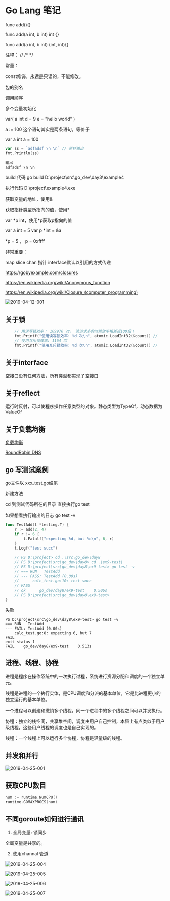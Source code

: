 # Go Lang 笔记

func add(){}

func add(a int, b int) int {}

func add(a int, b int) (int, int){}

注释： // /* */

常量：

const修饰，永远是只读的，不能修改。

包的别名

调用顺序

多个变量初始化

var(
    a int
    d = 9
    e = "hello world"
)


a := 100 这个语句其实是两条语句，等价于

var a int
a = 100

```go
var ss = `adfadsf \n \n` // 原样输出
fmt.Println(ss)

输出
adfadsf \n \n
```


build 代码
go build D:\project\src\go_dev\day3\example4

执行代码
D:\project\example4.exe


获取变量的地址，使用&

获取指针类型所指向的值，使用*

var *p int，使用\*p获取p指向的值

var a int = 5
var p \*int = &a

*p = 5 ， p = 0xffff

非常重要：

map slice chan 指针 interface默认以引用的方式传递


https://gobyexample.com/closures

https://en.wikipedia.org/wiki/Anonymous_function

https://en.wikipedia.org/wiki/Closure_(computer_programming)

![2019-04-12-001](https://gitee.com/gdhu/prvpic/raw/master/2019-04-12-001.jpg)

## 关于锁

```go
	// 用读写锁效率： 109976 次， 读请求多的时候效率相差近100倍！
	fmt.Printf("使用读写锁效率: %d 次\n", atomic.LoadInt32(&count)) //
	// 使用互斥锁效率: 1164 次
	fmt.Printf("使用互斥锁效率: %d 次\n", atomic.LoadInt32(&count)) //
```

## 关于interface

空接口没有任何方法，所有类型都实现了空接口

## 关于reflect

运行时反射，可以使程序操作任意类型的对象。静态类型为TypeOf，动态数据为ValueOf

## 关于负载均衡

[负载均衡](https://en.wikipedia.org/wiki/Load_balancing_(computing))

[RoundRobin DNS](https://en.wikipedia.org/wiki/Round-robin_DNS)


## go 写测试案例

go文件以 xxx_test.go结尾

新建方法

cd 到测试代码所在的目录 直接执行go test

如果想看执行输出的日志 go test -v

```go
func TestAdd(t *testing.T) {
	r := add(2, 4)
	if r != 6 {
		t.Fatalf("expecting %d, but %d\n", 6, r)
	}
	t.Logf("test succ")

	// PS D:\project> cd .\src\go_dev\day8
	// PS D:\project\src\go_dev\day8> cd .\ex9-test\
	// PS D:\project\src\go_dev\day8\ex9-test> go test -v
	// === RUN   TestAdd
	// --- PASS: TestAdd (0.00s)
	// 		calc_test.go:10: test succ
	// PASS
	// ok      go_dev/day8/ex9-test    0.506s
	// PS D:\project\src\go_dev\day8\ex9-test>
}
```

失败
```
PS D:\project\src\go_dev\day8\ex9-test> go test -v
=== RUN   TestAdd
--- FAIL: TestAdd (0.00s)
    calc_test.go:8: expecting 6, but 7
FAIL
exit status 1
FAIL    go_dev/day8/ex9-test    0.513s
```

## 进程、线程、协程

进程是程序在操作系统中的一次执行过程，系统进行资源分配和调度的一个独立单元。

线程是进程的一个执行实体，是CPU调度和分派的基本单位，它是比进程更小的独立运行的基本单位。

一个进程可以创建和撤销多个线程，同一个进程中的多个线程之间可以并发执行。

协程：独立的栈空间，共享堆空间，调度由用户自己控制，本质上有点类似于用户级线程，这些用户线程的调度也是自己实现的。

线程：一个线程上可以运行多个协程，协程是轻量级的线程。

## 并发和并行

![2019-04-25-001](https://gitee.com/gdhu/prvpic/raw/master/2019-04-25-001.jpg)

## 获取CPU数目

```go
num := runtime.NumCPU()
runtime.GOMAXPROCS(num)
```

## 不同goroute如何进行通讯

1. 全局变量+锁同步

全局变量是共享的。

2. 使用channal 管道

![2019-04-25-004](https://gitee.com/gdhu/prvpic/raw/master/2019-04-25-004.jpg)

![2019-04-25-005](https://gitee.com/gdhu/prvpic/raw/master/2019-04-25-005.jpg)

![2019-04-25-006](https://gitee.com/gdhu/prvpic/raw/master/2019-04-25-006.jpg)

![2019-04-25-007](https://gitee.com/gdhu/prvpic/raw/master/2019-04-25-007.jpg)